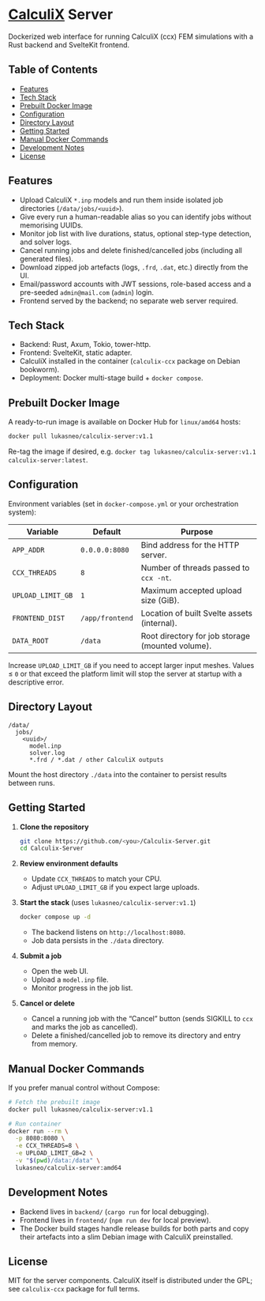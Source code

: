 # [CalculiX](https://www.calculix.de) Server

Dockerized web interface for running CalculiX (ccx) FEM simulations with a Rust backend and SvelteKit frontend.

## Table of Contents
- [Features](#features)
- [Tech Stack](#tech-stack)
- [Prebuilt Docker Image](#prebuilt-docker-image)
- [Configuration](#configuration)
- [Directory Layout](#directory-layout)
- [Getting Started](#getting-started)
- [Manual Docker Commands](#manual-docker-commands)
- [Development Notes](#development-notes)
- [License](#license)

## Features
- Upload CalculiX `*.inp` models and run them inside isolated job directories (`/data/jobs/<uuid>`).
- Give every run a human-readable alias so you can identify jobs without memorising UUIDs.
- Monitor job list with live durations, status, optional step-type detection, and solver logs.
- Cancel running jobs and delete finished/cancelled jobs (including all generated files).
- Download zipped job artefacts (logs, `.frd`, `.dat`, etc.) directly from the UI.
- Email/password accounts with JWT sessions, role-based access and a pre-seeded `admin@mail.com` (`admin`) login.
- Frontend served by the backend; no separate web server required.

## Tech Stack
- Backend: Rust, Axum, Tokio, tower-http.
- Frontend: SvelteKit, static adapter.
- CalculiX installed in the container (`calculix-ccx` package on Debian bookworm).
- Deployment: Docker multi-stage build + `docker compose`.

## Prebuilt Docker Image
A ready-to-run image is available on Docker Hub for `linux/amd64` hosts:

```bash
docker pull lukasneo/calculix-server:v1.1
```

Re-tag the image if desired, e.g. `docker tag lukasneo/calculix-server:v1.1 calculix-server:latest`.

## Configuration
Environment variables (set in `docker-compose.yml` or your orchestration system):

| Variable | Default | Purpose |
| --- | --- | --- |
| `APP_ADDR` | `0.0.0.0:8080` | Bind address for the HTTP server. |
| `CCX_THREADS` | `8` | Number of threads passed to `ccx -nt`. |
| `UPLOAD_LIMIT_GB` | `1` | Maximum accepted upload size (GiB). |
| `FRONTEND_DIST` | `/app/frontend` | Location of built Svelte assets (internal). |
| `DATA_ROOT` | `/data` | Root directory for job storage (mounted volume). |

Increase `UPLOAD_LIMIT_GB` if you need to accept larger input meshes. Values ≤ `0` or that exceed the platform limit will stop the server at startup with a descriptive error.

## Directory Layout
```
/data/
  jobs/
    <uuid>/
      model.inp
      solver.log
      *.frd / *.dat / other CalculiX outputs
```

Mount the host directory `./data` into the container to persist results between runs.

## Getting Started
1. **Clone the repository**
   ```bash
   git clone https://github.com/<you>/Calculix-Server.git
   cd Calculix-Server
   ```

2. **Review environment defaults**
   - Update `CCX_THREADS` to match your CPU.
   - Adjust `UPLOAD_LIMIT_GB` if you expect large uploads.

3. **Start the stack** (uses `lukasneo/calculix-server:v1.1`)
   ```bash
   docker compose up -d
   ```
   - The backend listens on `http://localhost:8080`.
   - Job data persists in the `./data` directory.

4. **Submit a job**
   - Open the web UI.
   - Upload a `model.inp` file.
   - Monitor progress in the job list.

5. **Cancel or delete**
   - Cancel a running job with the “Cancel” button (sends SIGKILL to `ccx` and marks the job as cancelled).
   - Delete a finished/cancelled job to remove its directory and entry from memory.

## Manual Docker Commands
If you prefer manual control without Compose:
```bash
# Fetch the prebuilt image
docker pull lukasneo/calculix-server:v1.1

# Run container
docker run --rm \
  -p 8080:8080 \
  -e CCX_THREADS=8 \
  -e UPLOAD_LIMIT_GB=2 \
  -v "$(pwd)/data:/data" \
  lukasneo/calculix-server:amd64
```

## Development Notes
- Backend lives in `backend/` (`cargo run` for local debugging).
- Frontend lives in `frontend/` (`npm run dev` for local preview).
- The Docker build stages handle release builds for both parts and copy their artefacts into a slim Debian image with CalculiX preinstalled.

## License
MIT for the server components. CalculiX itself is distributed under the GPL; see `calculix-ccx` package for full terms.
